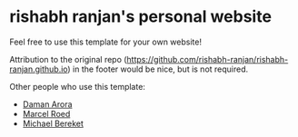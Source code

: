 # rishabh ranjan's personal website

Feel free to use this template for your own website!

Attribution to the original repo (<https://github.com/rishabh-ranjan/rishabh-ranjan.github.io>) in the footer would be nice, but is not required.

Other people who use this template:
* [Daman Arora](https://daman1209arora.github.io)
* [Marcel Roed](https://marcel.roed.me)
* [Michael Bereket](https://mbereket.github.io)
